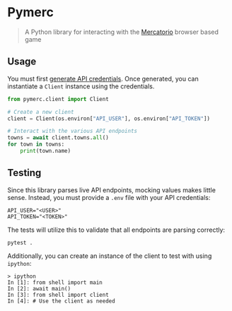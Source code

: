 # Pymerc

> A Python library for interacting with the [Mercatorio] browser based game

## Usage

You must first [generate API credentials](https://play.mercatorio.io/settings/api).
Once generated, you can instantiate a `Client` instance using the credentials.

```python
from pymerc.client import Client

# Create a new client
client = Client(os.environ["API_USER"], os.environ["API_TOKEN"])

# Interact with the various API endpoints
towns = await client.towns.all()
for town in towns:
    print(town.name)
```

## Testing

Since this library parses live API endpoints, mocking values makes little sense.
Instead, you must provide a `.env` file with your API credentials:

```text
API_USER="<USER>"
API_TOKEN="<TOKEN>"
```

The tests will utilize this to validate that all endpoints are parsing correctly:

```shell
pytest .
```

Additionally, you can create an instance of the client to test with using `ipython`:

```shell
> ipython
In [1]: from shell import main
In [2]: await main()
In [3]: from shell import client
In [4]: # Use the client as needed
```

[Mercatorio]: https://mercatorio.io